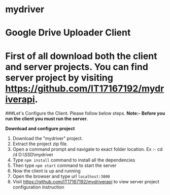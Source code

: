 # mydriver
Google Drive Uploader Client
=============================================================================================================================================
First of all download both the client and server projects. You can find server project by visiting https://github.com/IT17167192/mydriverapi.
=============================================================================================================================================
###Let's Configure the Client. Please follow below steps.
**Note:- Before you run the client you must run the server.**

**Download and configure project**
  1. Download the "mydriver" project.
  2. Extract the project zip file.
  3. Open a command prompt and navigate to exact folder location. Ex :- cd /d D:\SSD\mydriver
  4. Type `npm install` command to install all the dependencies
  5. Then type `npm start` command to start the server
  6. Now the client is up and running
  7. Open the browser and type url `localhost:3000`
  8. Visit https://github.com/IT17167192/mydriverapi to view server project configuration instruction

    

